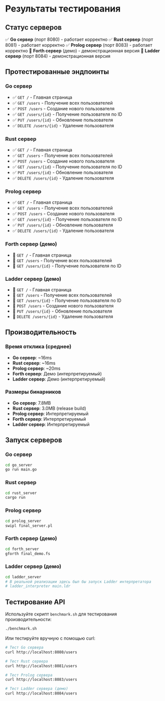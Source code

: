# Результаты тестирования

## Статус серверов

✅ **Go сервер** (порт 8080) - работает корректно
✅ **Rust сервер** (порт 8081) - работает корректно
✅ **Prolog сервер** (порт 8083) - работает корректно
🔄 **Forth сервер** (демо) - демонстрационная версия
🔄 **Ladder сервер** (порт 8084) - демонстрационная версия

## Протестированные эндпоинты

### Go сервер
- ✅ `GET /` - Главная страница
- ✅ `GET /users` - Получение всех пользователей
- ✅ `POST /users` - Создание нового пользователя
- ✅ `GET /users/{id}` - Получение пользователя по ID
- ✅ `PUT /users/{id}` - Обновление пользователя
- ✅ `DELETE /users/{id}` - Удаление пользователя

### Rust сервер
- ✅ `GET /` - Главная страница
- ✅ `GET /users` - Получение всех пользователей
- ✅ `POST /users` - Создание нового пользователя
- ✅ `GET /users/{id}` - Получение пользователя по ID
- ✅ `PUT /users/{id}` - Обновление пользователя
- ✅ `DELETE /users/{id}` - Удаление пользователя

### Prolog сервер
- ✅ `GET /` - Главная страница
- ✅ `GET /users` - Получение всех пользователей
- ✅ `POST /users` - Создание нового пользователя
- ✅ `GET /users/{id}` - Получение пользователя по ID
- ✅ `PUT /users/{id}` - Обновление пользователя
- ✅ `DELETE /users/{id}` - Удаление пользователя

### Forth сервер (демо)
- 🔄 `GET /` - Главная страница
- 🔄 `GET /users` - Получение всех пользователей
- 🔄 `GET /users/{id}` - Получение пользователя по ID

### Ladder сервер (демо)
- 🔄 `GET /` - Главная страница
- 🔄 `GET /users` - Получение всех пользователей
- 🔄 `GET /users/{id}` - Получение пользователя по ID
- 🔄 `POST /users` - Создание нового пользователя
- 🔄 `PUT /users/{id}` - Обновление пользователя
- 🔄 `DELETE /users/{id}` - Удаление пользователя

## Производительность

### Время отклика (среднее)
- **Go сервер**: ~16ms
- **Rust сервер**: ~16ms
- **Prolog сервер**: ~20ms
- **Forth сервер**: Демо (интерпретируемый)
- **Ladder сервер**: Демо (интерпретируемый)

### Размеры бинарников
- **Go сервер**: 7.8MB
- **Rust сервер**: 3.0MB (release build)
- **Prolog сервер**: Интерпретируемый
- **Forth сервер**: Интерпретируемый
- **Ladder сервер**: Интерпретируемый

## Запуск серверов

### Go сервер
```bash
cd go_server
go run main.go
```

### Rust сервер
```bash
cd rust_server
cargo run
```

### Prolog сервер
```bash
cd prolog_server
swipl final_server.pl
```

### Forth сервер (демо)
```bash
cd forth_server
gforth final_demo.fs
```

### Ladder сервер (демо)
```bash
cd ladder_server
# В реальной реализации здесь был бы запуск Ladder интерпретатора
# ladder_interpreter main.ldr
```

## Тестирование API

Используйте скрипт `benchmark.sh` для тестирования производительности:

```bash
./benchmark.sh
```

Или тестируйте вручную с помощью curl:

```bash
# Тест Go сервера
curl http://localhost:8080/users

# Тест Rust сервера
curl http://localhost:8081/users

# Тест Prolog сервера
curl http://localhost:8083/users

# Тест Ladder сервера (демо)
curl http://localhost:8084/users
```

